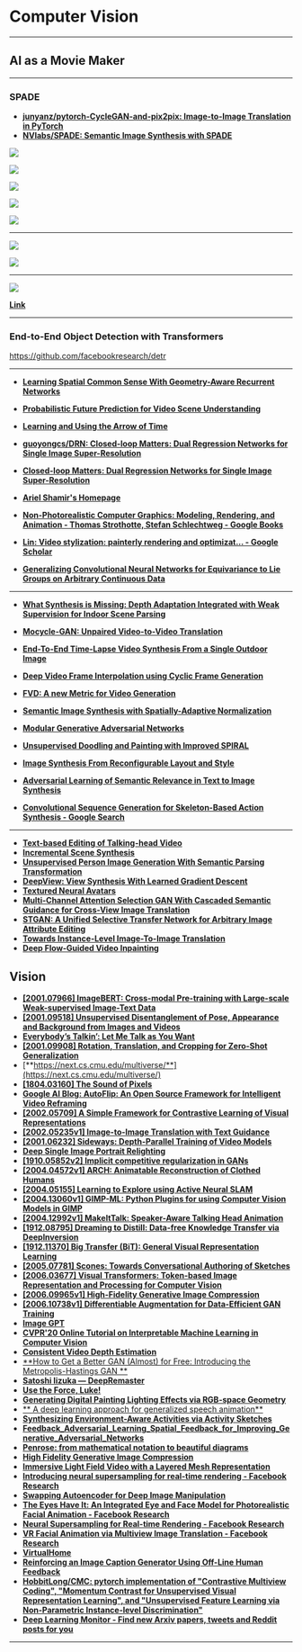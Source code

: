 # Computer Vision

---

## AI as a Movie Maker

---

### SPADE

- [**junyanz/pytorch-CycleGAN-and-pix2pix: Image-to-Image Translation in PyTorch**](https://github.com/junyanz/pytorch-CycleGAN-and-pix2pix)
- [**NVlabs/SPADE: Semantic Image Synthesis with SPADE**](https://github.com/NVlabs/SPADE)

![](images/2020-07-22-01-11-48.png)

![](images/2020-07-22-01-12-18.png)

![](images/2020-07-22-01-13-07.png)

![](images/2020-07-22-01-13-30.png)

![](images/2020-07-22-01-14-19.png)

---

![](images/2020-07-22-01-16-12.png)

![](images/2020-07-22-01-17-57.png)

---

![](images/2020-07-22-02-02-42.png)

[**Link**](https://arxiv.org/pdf/1711.07971.pdf)

---

### End-to-End Object Detection with Transformers

https://github.com/facebookresearch/detr

---
- [**Learning Spatial Common Sense With Geometry-Aware Recurrent Networks**](http://openaccess.thecvf.com/content_CVPR_2019/html/Tung_Learning_Spatial_Common_Sense_With_Geometry-Aware_Recurrent_Networks_CVPR_2019_paper.html)
- [**Probabilistic Future Prediction for Video Scene Understanding**](https://arxiv.org/abs/2003.06409v1)
- [**Learning and Using the Arrow of Time**](http://openaccess.thecvf.com/content_cvpr_2018/papers/Wei_Learning_and_Using_CVPR_2018_paper.pdf)
- [**guoyongcs/DRN: Closed-loop Matters: Dual Regression Networks for Single Image Super-Resolution**](https://github.com/guoyongcs/DRN)
- [**Closed-loop Matters: Dual Regression Networks for Single Image Super-Resolution**](https://arxiv.org/abs/2003.07018.pdf)
- [**Ariel Shamir's Homepage**](http://www.faculty.idc.ac.il/arik/site/writeVideo.asp)
- [**Non-Photorealistic Computer Graphics: Modeling, Rendering, and Animation - Thomas Strothotte, Stefan Schlechtweg - Google Books**](https://books.google.co.in/books?hl=en&lr=&id=Kq_dU65kngUC&oi=fnd&pg=PP2&ots=vEmD9Rjr3i&sig=LXVandqs4l0nLWDwDaNgSwa3XjY&redir_esc=y#v=onepage&q&f=false)
- [**Lin: Video stylization: painterly rendering and optimizat... - Google Scholar**](https://scholar.google.com/scholar?um=1&ie=UTF-8&lr&cites=1538375253694513701)

- [**Generalizing Convolutional Neural Networks for Equivariance to Lie Groups on Arbitrary Continuous Data**](https://github.com/mfinzi/LieConv)

---

- [**What Synthesis is Missing: Depth Adaptation Integrated with Weak Supervision for Indoor Scene Parsing**](https://arxiv.org/abs/1903.09781.pdf)
- [**Mocycle-GAN: Unpaired Video-to-Video Translation**](https://arxiv.org/abs/1908.09514.pdf)
- [**End-To-End Time-Lapse Video Synthesis From a Single Outdoor Image**](http://openaccess.thecvf.com/content_CVPR_2019/papers/Nam_End-To-End_Time-Lapse_Video_Synthesis_From_a_Single_Outdoor_Image_CVPR_2019_paper.pdf)
- [**Deep Video Frame Interpolation using Cyclic Frame Generation**](https://www.citi.sinica.edu.tw/papers/yylin/6497-F.pdf)
- [**FVD: A new Metric for Video Generation**](https://openreview.net/forum?id=rylgEULtdN)
- [**Semantic Image Synthesis with Spatially-Adaptive Normalization**](https://arxiv.org/abs/1903.07291.pdf)
- [**Modular Generative Adversarial Networks**](http://openaccess.thecvf.com/content_ECCV_2018/papers/Bo_Zhao_Modular_Generative_Adversarial_ECCV_2018_paper.pdf)

- [**Unsupervised Doodling and Painting with Improved SPIRAL**](https://learning-to-paint.github.io/)
- [**Image Synthesis From Reconfigurable Layout and Style**](https://arxiv.org/abs/1908.07500.pdf)
- [**Adversarial Learning of Semantic Relevance in Text to Image Synthesis**](http://www.eecs.harvard.edu/~htk/publication/2019-aaai-cha-gwon-kung.pdf)
- [**Convolutional Sequence Generation for Skeleton-Based Action Synthesis - Google Search**](https://www.google.com/search?q=Convolutional+Sequence+Generation+for+Skeleton-Based+Action+Synthesis&rlz=1C1CHBF_enUS858US858&oq=Convolutional+Sequence+Generation+for+Skeleton-Based+Action+Synthesis&aqs=chrome..69i57&sourceid=chrome&ie=UTF-8)

---

- [**Text-based Editing of Talking-head Video**](https://arxiv.org/abs/1906.01524.pdf)
- [**Incremental Scene Synthesis**](https://arxiv.org/abs/1811.12297.pdf)
- [**Unsupervised Person Image Generation With Semantic Parsing Transformation**](http://openaccess.thecvf.com/content_CVPR_2019/papers/Song_Unsupervised_Person_Image_Generation_With_Semantic_Parsing_Transformation_CVPR_2019_paper.pdf)
- [**DeepView: View Synthesis With Learned Gradient Descent**](http://openaccess.thecvf.com/content_CVPR_2019/papers/Flynn_DeepView_View_Synthesis_With_Learned_Gradient_Descent_CVPR_2019_paper.pdf)
- [**Textured Neural Avatars**](http://openaccess.thecvf.com/content_CVPR_2019/papers/Shysheya_Textured_Neural_Avatars_CVPR_2019_paper.pdf)
- [**Multi-Channel Attention Selection GAN With Cascaded Semantic Guidance for Cross-View Image Translation**](http://openaccess.thecvf.com/content_CVPR_2019/papers/Tang_Multi-Channel_Attention_Selection_GAN_With_Cascaded_Semantic_Guidance_for_Cross-View_CVPR_2019_paper.pdf)
- [**STGAN: A Unified Selective Transfer Network for Arbitrary Image Attribute Editing**](http://openaccess.thecvf.com/content_CVPR_2019/papers/Liu_STGAN_A_Unified_Selective_Transfer_Network_for_Arbitrary_Image_Attribute_CVPR_2019_paper.pdf)
- [**Towards Instance-Level Image-To-Image Translation**](http://openaccess.thecvf.com/content_CVPR_2019/papers/Shen_Towards_Instance-Level_Image-To-Image_Translation_CVPR_2019_paper.pdf)
- [**Deep Flow-Guided Video Inpainting**](http://openaccess.thecvf.com/content_CVPR_2019/papers/Xu_Deep_Flow-Guided_Video_Inpainting_CVPR_2019_paper.pdf)

## Vision

- [**[2001.07966] ImageBERT: Cross-modal Pre-training with Large-scale Weak-supervised Image-Text Data**](https://arxiv.org/abs/2001.07966)
- [**[2001.09518] Unsupervised Disentanglement of Pose, Appearance and Background from Images and Videos**](https://arxiv.org/abs/2001.09518)
- [**Everybody’s Talkin’: Let Me Talk as You Want**](https://wywu.github.io/projects/EBT/EBT.html)
- [**[2001.09908] Rotation, Translation, and Cropping for Zero-Shot Generalization**](https://arxiv.org/abs/2001.09908)
- [**https://next.cs.cmu.edu/multiverse/**](https://next.cs.cmu.edu/multiverse/)
- [**[1804.03160] The Sound of Pixels**](https://arxiv.org/abs/1804.03160)
- [**Google AI Blog: AutoFlip: An Open Source Framework for Intelligent Video Reframing**](https://ai.googleblog.com/2020/02/autoflip-open-source-framework-for.html?m=1)
- [**[2002.05709] A Simple Framework for Contrastive Learning of Visual Representations**](https://arxiv.org/abs/2002.05709)
- [**[2002.05235v1] Image-to-Image Translation with Text Guidance**](https://arxiv.org/abs/2002.05235v1)
- [**[2001.06232] Sideways: Depth-Parallel Training of Video Models**](https://arxiv.org/abs/2001.06232)
- [**Deep Single Image Portrait Relighting**](https://zhhoper.github.io/dpr.html)
- [**[1910.05852v2] Implicit competitive regularization in GANs**](https://arxiv.org/abs/1910.05852v2)
- [**[2004.04572v1] ARCH: Animatable Reconstruction of Clothed Humans**](https://arxiv.org/abs/2004.04572v1)
- [**[2004.05155] Learning to Explore using Active Neural SLAM**](https://arxiv.org/abs/2004.05155)
- [**[2004.13060v1] GIMP-ML: Python Plugins for using Computer Vision Models in GIMP**](https://arxiv.org/abs/2004.13060v1)
- [**[2004.12992v1] MakeItTalk: Speaker-Aware Talking Head Animation**](https://arxiv.org/abs/2004.12992v1)
- [**[1912.08795] Dreaming to Distill: Data-free Knowledge Transfer via DeepInversion**](https://arxiv.org/abs/1912.08795)
- [**[1912.11370] Big Transfer (BiT): General Visual Representation Learning**](https://arxiv.org/abs/1912.11370)
- [**[2005.07781] Scones: Towards Conversational Authoring of Sketches**](https://arxiv.org/abs/2005.07781)
- [**[2006.03677] Visual Transformers: Token-based Image Representation and Processing for Computer Vision**](https://arxiv.org/abs/2006.03677)
- [**[2006.09965v1] High-Fidelity Generative Image Compression**](https://arxiv.org/abs/2006.09965v1)
- [**[2006.10738v1] Differentiable Augmentation for Data-Efficient GAN Training**](https://arxiv.org/abs/2006.10738v1)
- [**Image GPT**](https://openai.com/blog/image-gpt/)
- [**CVPR'20 Online Tutorial on Interpretable Machine Learning in Computer Vision**](https://interpretablevision.github.io/)
- [**Consistent Video Depth Estimation**](https://roxanneluo.github.io/Consistent-Video-Depth-Estimation/)
- [**How to Get a Better GAN (Almost) for Free: Introducing the Metropolis-Hastings GAN **](https://eng.uber.com/mh-gan/)
- [**Satoshi Iizuka — DeepRemaster**](http://iizuka.cs.tsukuba.ac.jp/projects/remastering/en/index.html)
- [**Use the Force, Luke!**](https://ehsanik.github.io/forcecvpr2020/)
- [**Generating Digital Painting Lighting Effects via RGB-space Geometry**](https://lllyasviel.github.io/PaintingLight/)
- [** A deep learning approach for generalized speech animation**](https://dl.acm.org/doi/pdf/10.1145/3072959.3073699)
- [**Synthesizing Environment-Aware Activities via Activity Sketches**](https://andrewliao11.github.io/project/env-program/)
- [**Feedback_Adversarial_Learning_Spatial_Feedback_for_Improving_Generative_Adversarial_Networks**](https://openaccess.thecvf.com/content_CVPR_2019/papers/Huh_Feedback_Adversarial_Learning_Spatial_Feedback_for_Improving_Generative_Adversarial_Networks_CVPR_2019_paper.pdf)
- [**Penrose: from mathematical notation to beautiful diagrams**](https://penrose.ink/siggraph20.html)
- [**High Fidelity Generative Image Compression**](https://hific.github.io/)
- [**Immersive Light Field Video with a Layered Mesh Representation**](https://augmentedperception.github.io/deepviewvideo/)
- [**Introducing neural supersampling for real-time rendering - Facebook Research**](https://research.fb.com/blog/2020/07/introducing-neural-supersampling-for-real-time-rendering/)
- [**Swapping Autoencoder for Deep Image Manipulation**](https://taesung.me/SwappingAutoencoder/)
- [**The Eyes Have It: An Integrated Eye and Face Model for Photorealistic Facial Animation - Facebook Research**](https://research.fb.com/publications/the-eyes-have-it-an-integrated-eye-and-face-model-for-photorealistic-facial-animation/)
- [**Neural Supersampling for Real-time Rendering - Facebook Research**](https://research.fb.com/publications/neural-supersampling-for-real-time-rendering/)
- [**VR Facial Animation via Multiview Image Translation - Facebook Research**](https://research.fb.com/publications/vr-facial-animation-via-multiview-image-translation/)
- [**VirtualHome**](http://virtual-home.org/)
- [**Reinforcing an Image Caption Generator Using Off-Line Human Feedback**](https://arxiv.org/abs/1911.09753.pdf)
- [**HobbitLong/CMC: pytorch implementation of "Contrastive Multiview Coding", "Momentum Contrast for Unsupervised Visual Representation Learning", and "Unsupervised Feature Learning via Non-Parametric Instance-level Discrimination"**](https://github.com/HobbitLong/CMC)
- [**Deep Learning Monitor - Find new Arxiv papers, tweets and Reddit posts for you**](https://deeplearn.org/)

---

